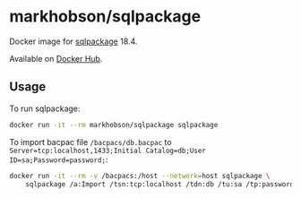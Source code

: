 # markhobson/sqlpackage

Docker image for [sqlpackage](https://docs.microsoft.com/en-us/sql/tools/sqlpackage-download) 18.4.

Available on [Docker Hub](https://hub.docker.com/r/markhobson/sqlpackage).

## Usage

To run sqlpackage:

```bash
docker run -it --rm markhobson/sqlpackage sqlpackage
```

To import bacpac file `/bacpacs/db.bacpac` to `Server=tcp:localhost,1433;Initial Catalog=db;User ID=sa;Password=password;`:

```bash
docker run -it --rm -v /bacpacs:/host --network=host sqlpackage \
    sqlpackage /a:Import /tsn:tcp:localhost /tdn:db /tu:sa /tp:password /sf:/host/db.bacpac
```
